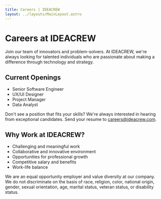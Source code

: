 ```yaml
---
title: Careers | IDEACREW
layout: ../layouts/MainLayout.astro
---
```


# Careers at IDEACREW

Join our team of innovators and problem-solvers. At IDEACREW, we're always looking for talented individuals who are passionate about making a difference through technology and strategy.

## Current Openings

- Senior Software Engineer
- UX/UI Designer
- Project Manager
- Data Analyst

Don't see a position that fits your skills? We're always interested in hearing from exceptional candidates. Send your resume to [careers@ideacrew.com](mailto:careers@ideacrew.com).

## Why Work at IDEACREW?

- Challenging and meaningful work
- Collaborative and innovative environment
- Opportunities for professional growth
- Competitive salary and benefits
- Work-life balance

We are an equal opportunity employer and value diversity at our company. We do not discriminate on the basis of race, religion, color, national origin, gender, sexual orientation, age, marital status, veteran status, or disability status.
